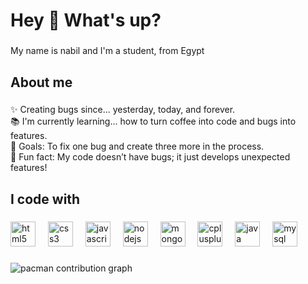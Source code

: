 <h1 align="left">Hey 👋 What's up?</h1>

###

<p align="left">My name is nabil and I'm a student, from Egypt</p>

###

<h2 align="left">About me</h2>

###

<p align="left">✨ Creating bugs since... yesterday, today, and forever.<br>📚 I'm currently learning... how to turn coffee into code and bugs into features.<br>🎯 Goals: To fix one bug and create three more in the process.<br>🎲 Fun fact: My code doesn’t have bugs; it just develops unexpected features!</p>

###

<h2 align="left">I code with</h2>

###

<div align="left">
  <img src="https://cdn.jsdelivr.net/gh/devicons/devicon/icons/html5/html5-original.svg" height="40" alt="html5 logo"  />
  <img width="12" />
  <img src="https://cdn.jsdelivr.net/gh/devicons/devicon/icons/css3/css3-original.svg" height="40" alt="css3 logo"  />
  <img width="12" />
  <img src="https://cdn.jsdelivr.net/gh/devicons/devicon/icons/javascript/javascript-original.svg" height="40" alt="javascript logo"  />
  <img width="12" />
  <img src="https://cdn.jsdelivr.net/gh/devicons/devicon/icons/nodejs/nodejs-original.svg" height="40" alt="nodejs logo"  />
  <img width="12" />
  <img src="https://cdn.jsdelivr.net/gh/devicons/devicon/icons/mongodb/mongodb-original.svg" height="40" alt="mongodb logo"  />
  <img width="12" />
  <img src="https://cdn.jsdelivr.net/gh/devicons/devicon/icons/cplusplus/cplusplus-original.svg" height="40" alt="cplusplus logo"  />
  <img width="12" />
  <img src="https://cdn.jsdelivr.net/gh/devicons/devicon/icons/java/java-original.svg" height="40" alt="java logo"  />
  <img width="12" />
  <img src="https://cdn.jsdelivr.net/gh/devicons/devicon/icons/mysql/mysql-original.svg" height="40" alt="mysql logo"  />
</div>

###

<picture>
  <source media="(prefers-color-scheme: dark)" srcset="https://raw.githubusercontent.com/nabilramyy/nabilramyy/output/pacman-contribution-graph-dark.svg">
  <source media="(prefers-color-scheme: light)" srcset="https://raw.githubusercontent.com/nabilramyy/nabilramyy/output/pacman-contribution-graph.svg">
  <img alt="pacman contribution graph" src="https://raw.githubusercontent.com/nabilramyy/nabilramyy/output/pacman-contribution-graph.svg">
</picture>

###
